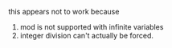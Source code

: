 this appears not to work because 
1. mod is not supported with infinite variables
2. integer division can't actually be forced.
